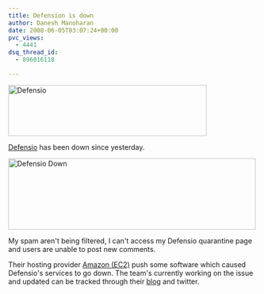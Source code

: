 ```yaml
---
title: Defension is down
author: Danesh Manoharan
date: 2008-06-05T03:07:24+00:00
pvc_views:
  - 4441
dsq_thread_id:
  - 896016118

---
```

[<img loading="lazy" src="/wp-content/uploads/2008/06/derfensiobanneryv11.jpg" alt="Defensio" title="Defensio" width="400" height="103" class="alignnone size-medium wp-image-596" />][1]

[Defensio][2] has been down since yesterday.

[<img loading="lazy" src="/wp-content/uploads/2008/06/defensio-down-499x144.png" alt="Defensio Down" title="Defensio Down" width="499" height="144" class="alignnone size-medium wp-image-597" srcset="/wp-content/uploads/2008/06/defensio-down-499x144.png 499w, /wp-content/uploads/2008/06/defensio-down.png 696w" sizes="(max-width: 499px) 100vw, 499px" />][3]

My spam aren't being filtered, I can't access my Defensio quarantine page and users are unable to post new comments.

Their hosting provider [Amazon (EC2)][4] push some software which caused Defensio's services to go down. The team's currently working on the issue and updated can be tracked through their [blog][5] and twitter.

 [1]: /wp-content/uploads/2008/06/derfensiobanneryv11.jpg
 [2]: http://defensio.com/
 [3]: /wp-content/uploads/2008/06/defensio-down.png
 [4]: http://www.amazon.com/gp/browse.html?node=201590011
 [5]: http://blog.defensio.com/